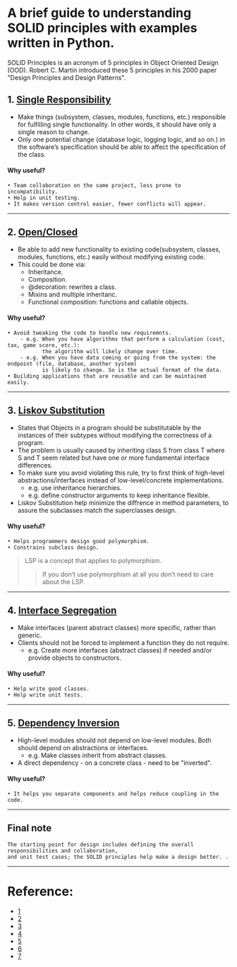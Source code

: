 # A brief guide to understanding SOLID principles with examples written in Python.

SOLID Principles is an acronym of 5 principles in Object Oriented Design (OOD).
Robert C. Martin introduced these 5 principles in his 2000 paper "Design Principles and Design Patterns".

## 1. [Single Responsibility](https://github.com/AmaniEzz/SOLID-principles-Python/tree/main/Single%20Responsibility)
- Make things (subsystem, classes, modules, functions, etc.) responsible for fulfilling single functionality. In other words, it should have only a single reason to change.
- Only one potential change (database logic, logging logic, and so on.) in the software’s specification should be able to affect the specification of the class.

#### Why useful?
    • Team collaboration on the same project, less prone to incompatibility.
    • Help in unit testing.
    • It makes version control easier, fewer conflicts will appear.

---

## 2. [Open/Closed](https://github.com/AmaniEzz/SOLID-principles-Python/tree/main/Open-Closed)
- Be able to add new functionality to existing code(subsystem, classes, modules, functions, etc.) easily without modifying existing code.
- This could be done via:
    - Inheritance.
    - Composition.
    - @decoration: rewrites a class.
    - Mixins and multiple inheritanc.
    - Functional composition: functions and callable objects.


#### Why useful?
    • Avoid tweaking the code to handle new requiremnts.
        - e.g. When you have algorithms that perform a calculation (cost, tax, game score, etc.):
	           the algorithm will likely change over time.
        - e.g. When you have data coming or going from the system: the endpoint (file, database, another system) 
	           is likely to change. So is the actual format of the data.
    • Building applications that are reusable and can be maintained easily.

---

## 3. [Liskov Substitution](https://github.com/AmaniEzz/SOLID-principles-Python/tree/main/Liskov%20Substitution)
- States that Objects in a program should be substitutable by the instances of their subtypes without modifying the correctness of a program.
- The problem is usually caused by inheriting class S from class T where S and T seem related but have one or more fundamental interface differences.
- To make sure you avoid violating this rule, try to first think of high-level abstractions/interfaces instead of low-level/concrete implementations.
    - e.g. use inheritance hierarchies.
    - e.g. define constructor arguments to keep inheritance flexible.
- Liskov Substitution help minimize the diffrence in method parameters, to assure the subclasses match the superclasses design.
#### Why useful?
    • Helps programmers design good polymorphism. 
    • Constrains subclass design.

> LSP is a concept that applies to polymorphism. 
>> If you don’t use polymorphism at all you don’t need to care about the LSP.

---

## 4. [Interface Segregation](https://github.com/AmaniEzz/SOLID-principles-Python/tree/main/Interface%20Segregation)
- Make interfaces (parent abstract classes) more specific, rather than generic.
- Clients should not be forced to implement a function they do not require.
    - e.g. Create more interfaces (abstract classes) if needed and/or provide objects to constructors.

#### Why useful?
    • Help write good classes.
    • Help write unit tests.
---

## 5. [Dependency Inversion](https://github.com/AmaniEzz/SOLID-principles-Python/tree/main/Dependency%20Inversion)
- High-level modules should not depend on low-level modules. Both should depend on abstractions or interfaces.
    - e.g. Make classes inherit from abstract classes.
- A direct dependency - on a concrete class - need to be "inverted".

#### Why useful?
    • It helps you separate components and helps reduce coupling in the code.

---

## Final note

    The starting point for design includes defining the overall responsibilities and collaboration,
    and unit test cases; the SOLID principles help make a design better. .


----
# Reference: 
- [1](https://www.infoworld.com/article/2953976/realize-the-open-closed-principle-using-abstractions.html)
- [2](https://www.freecodecamp.org/news/solid-principles-explained-in-plain-english/)
- [3](https://www.youtube.com/watch?v=pTB30aXS77U)
- [4](https://www.stevebrownlee.com/open-closed-principle-practical-example/)
- [5](https://www.pythonforeveryone.com/articles/liskov-substitution-principle-python.html)
- [6](https://openclassrooms.com/en/courses/6900866-write-maintainable-python-code/7010225-l-for-the-liskov-substitution-principle)
- [7](https://www.linisnil.com/articles/python-dependency-inversion-principle/)
	


